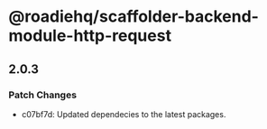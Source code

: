 # @roadiehq/scaffolder-backend-module-http-request

## 2.0.3
### Patch Changes

- c07bf7d: Updated dependecies to the latest packages.
